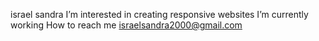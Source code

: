 israel sandra 
I’m interested in creating responsive websites
I’m currently working
How to reach me israelsandra2000@gmail.com

<!---
israelsandra/israelsandra is a ✨ special ✨ repository because its `README.md` (this file) appears on your GitHub profile.
You can click the Preview link to take a look at your changes.
--->
